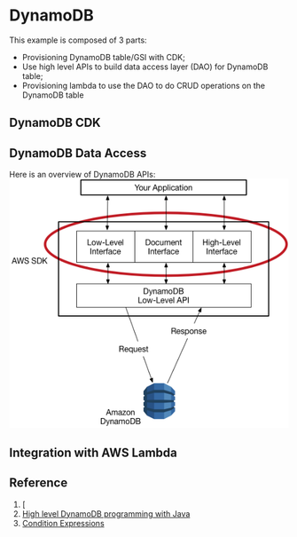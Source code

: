 # DynamoDB

This example is composed of 3 parts:
- Provisioning DynamoDB table/GSI with CDK;
- Use high level APIs to build data access layer (DAO) for DynamoDB table;
- Provisioning lambda to use the DAO to do CRUD operations on the DynamoDB table

## DynamoDB CDK

## DynamoDB Data Access

Here is an overview of DynamoDB APIs:
![DynamoDB API](/resources/img/DynamoDB.SDKInterfaces.png)


## Integration with AWS Lambda

## Reference
1. [
2. [High level DynamoDB programming with Java](https://docs.aws.amazon.com/amazondynamodb/latest/developerguide/DynamoDBMapper.html)
3. [Condition Expressions](https://docs.aws.amazon.com/amazondynamodb/latest/developerguide/Expressions.ConditionExpressions.html)
